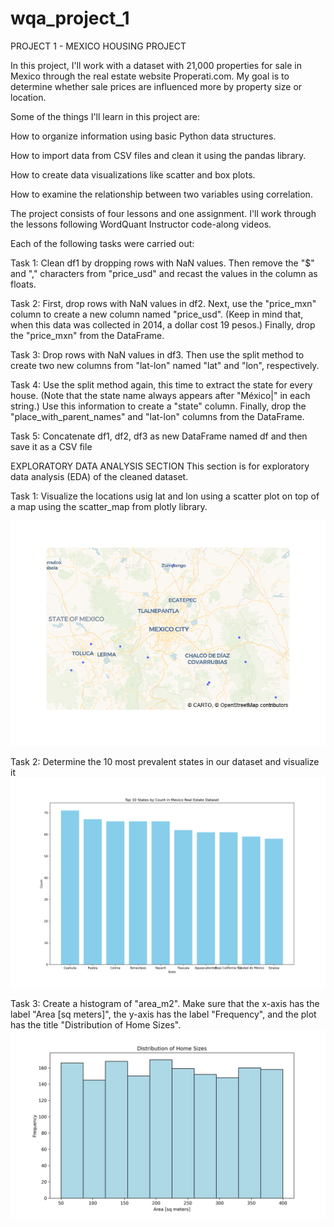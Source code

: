 # wqa_project_1

PROJECT 1 - MEXICO HOUSING PROJECT

In this project, I'll work with a dataset with 21,000 properties for sale in Mexico through the real estate website Properati.com. My goal is to determine whether sale prices are influenced more by property size or location.

Some of the things I'll learn in this project are:

How to organize information using basic Python data structures.

How to import data from CSV files and clean it using the pandas library.

How to create data visualizations like scatter and box plots.

How to examine the relationship between two variables using correlation.

The project consists of four lessons and one assignment. I'll work through the lessons following WordQuant Instructor  code-along videos.

Each of the following tasks were carried out:

Task 1: Clean df1 by dropping rows with NaN values. Then remove the "$" and "," characters from "price_usd" and recast the values in the column as floats.

Task 2: First, drop rows with NaN values in df2. Next, use the "price_mxn" column to create a new column named "price_usd". (Keep in mind that, when this data was collected in 2014, a dollar cost 19 pesos.) Finally, drop the "price_mxn" from the DataFrame.

Task 3: Drop rows with NaN values in df3. Then use the split method to create two new columns from "lat-lon" named "lat" and "lon", respectively.

Task 4: Use the split method again, this time to extract the state for every house. (Note that the state name always appears after "México|" in each string.) Use this information to create a "state" column. Finally, drop the "place_with_parent_names" and "lat-lon" columns from the DataFrame.

Task 5: Concatenate df1, df2, df3 as new DataFrame named df and then save it as a CSV file


EXPLORATORY DATA ANALYSIS SECTION
This section is for exploratory data analysis (EDA) of the cleaned dataset.


Task 1: Visualize the locations usig lat and lon using a scatter plot on top of a map using the scatter_map from plotly library. 

![Mexico Real Estate Map](images/mexico_map.png)

Task 2: Determine the 10 most prevalent states in our dataset and visualize it
![Top 10 states](images/topstates.png)

Task 3: Create a histogram of "area_m2". Make sure that the x-axis has the label "Area [sq meters]", the y-axis has the label "Frequency", and the plot has the title "Distribution of Home Sizes".
![Area Distribution](images/area_distribution.png)